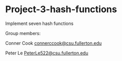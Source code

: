 # Project-3-hash-functions
Implement seven hash functions

Group members:

Conner Cook connerccook@csu.fullerton.edu

Peter Le PeterLe522@csu.fullerton.edu
